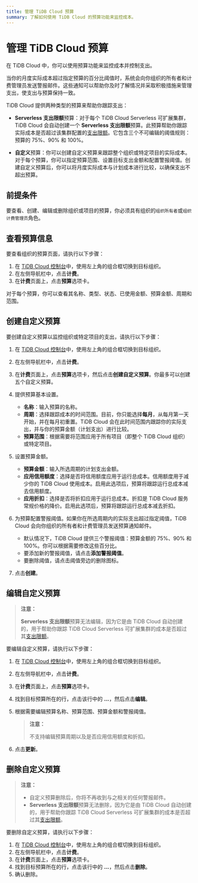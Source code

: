 ```yaml
---
title: 管理 TiDB Cloud 预算
summary: 了解如何使用 TiDB Cloud 的预算功能来监控成本。
---
```


# 管理 TiDB Cloud 预算

在 TiDB Cloud 中，你可以使用预算功能来监控成本并控制支出。

当你的月度实际成本超过指定预算的百分比阈值时，系统会向你组织的所有者和计费管理员发送警报邮件。这些通知可以帮助你及时了解情况并采取积极措施来管理支出，使支出与预算保持一致。

TiDB Cloud 提供两种类型的预算来帮助你跟踪支出：

- **Serverless 支出限额**预算：对于每个 TiDB Cloud Serverless 可扩展集群，TiDB Cloud 会自动创建一个 **Serverless 支出限额**预算。此预算帮助你跟踪实际成本是否超过该集群配置的[支出限额](/tidb-cloud/manage-serverless-spend-limit.md)。它包含三个不可编辑的阈值规则：预算的 75%、90% 和 100%。

- **自定义**预算：你可以创建自定义预算来跟踪整个组织或特定项目的实际成本。对于每个预算，你可以指定预算范围、设置目标支出金额和配置警报阈值。创建自定义预算后，你可以将月度实际成本与计划成本进行比较，以确保支出不超出预算。

## 前提条件

要查看、创建、编辑或删除组织或项目的预算，你必须具有组织的`组织所有者`或`组织计费管理员`角色。

## 查看预算信息

要查看组织的预算页面，请执行以下步骤：

1. 在 [TiDB Cloud 控制台](https://tidbcloud.com)中，使用左上角的组合框切换到目标组织。
2. 在左侧导航栏中，点击**计费**。
3. 在**计费**页面上，点击**预算**选项卡。

对于每个预算，你可以查看其名称、类型、状态、已使用金额、预算金额、周期和范围。

## 创建自定义预算

要创建自定义预算以监控组织或特定项目的支出，请执行以下步骤：

1. 在 [TiDB Cloud 控制台](https://tidbcloud.com)中，使用左上角的组合框切换到目标组织。
2. 在左侧导航栏中，点击**计费**。
3. 在**计费**页面上，点击**预算**选项卡，然后点击**创建自定义预算**。你最多可以创建五个自定义预算。
4. 提供预算基本设置。

    - **名称**：输入预算的名称。
    - **周期**：选择跟踪成本的时间范围。目前，你只能选择**每月**，从每月第一天开始，并在每月初重置。TiDB Cloud 会在此时间范围内跟踪你的实际支出，并与你的预算金额（计划支出）进行比较。
    - **预算范围**：根据需要将范围应用于所有项目（即整个 TiDB Cloud 组织）或特定项目。

5. 设置预算金额。

    - **预算金额**：输入所选周期的计划支出金额。
    - **应用信用额度**：选择是否将信用额度应用于运行总成本。信用额度用于减少你的 TiDB Cloud 使用成本。启用此选项后，预算将跟踪运行总成本减去信用额度。
    - **应用折扣**：选择是否将折扣应用于运行总成本。折扣是 TiDB Cloud 服务常规价格的降价。启用此选项后，预算将跟踪运行总成本减去折扣。

6. 为预算配置警报阈值。如果你在所选周期内的实际支出超过指定阈值，TiDB Cloud 会向你组织的所有者和计费管理员发送预算通知邮件。

    - 默认情况下，TiDB Cloud 提供三个警报阈值：预算金额的 75%、90% 和 100%。你可以根据需要修改这些百分比。
    - 要添加新的警报阈值，请点击**添加警报阈值**。
    - 要删除阈值，请点击阈值旁边的删除图标。

7. 点击**创建**。

## 编辑自定义预算

> **注意：**
>
> **Serverless 支出限额**预算无法编辑，因为它是由 TiDB Cloud 自动创建的，用于帮助你跟踪 TiDB Cloud Serverless 可扩展集群的成本是否超过其[支出限额](/tidb-cloud/manage-serverless-spend-limit.md)。

要编辑自定义预算，请执行以下步骤：

1. 在 [TiDB Cloud 控制台](https://tidbcloud.com)中，使用左上角的组合框切换到目标组织。
2. 在左侧导航栏中，点击**计费**。
3. 在**计费**页面上，点击**预算**选项卡。
4. 找到目标预算所在的行，点击该行中的 **...**，然后点击**编辑**。
5. 根据需要编辑预算名称、预算范围、预算金额和警报阈值。

    > **注意：**
    >
    > 不支持编辑预算周期以及是否应用信用额度和折扣。

6. 点击**更新**。

## 删除自定义预算

> **注意：**
>
> - 自定义预算删除后，你将不再收到与之相关的任何警报邮件。
> - **Serverless 支出限额**预算无法删除，因为它是由 TiDB Cloud 自动创建的，用于帮助你跟踪 TiDB Cloud Serverless 可扩展集群的成本是否超过其[支出限额](/tidb-cloud/manage-serverless-spend-limit.md)。

要删除自定义预算，请执行以下步骤：

1. 在 [TiDB Cloud 控制台](https://tidbcloud.com)中，使用左上角的组合框切换到目标组织。
2. 在左侧导航栏中，点击**计费**。
3. 在**计费**页面上，点击**预算**选项卡。
4. 找到目标预算所在的行，点击该行中的 **...**，然后点击**删除**。
5. 确认删除。
